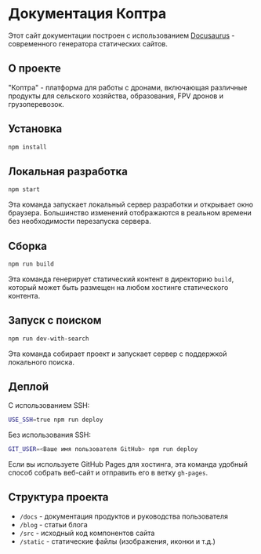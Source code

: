 # Документация Коптра

Этот сайт документации построен с использованием [Docusaurus](https://docusaurus.io/) - современного генератора статических сайтов.

## О проекте

"Коптра" - платформа для работы с дронами, включающая различные продукты для сельского хозяйства, образования, FPV дронов и грузоперевозок.

## Установка

```bash
npm install
```

## Локальная разработка

```bash
npm start
```

Эта команда запускает локальный сервер разработки и открывает окно браузера. Большинство изменений отображаются в реальном времени без необходимости перезапуска сервера.

## Сборка

```bash
npm run build
```

Эта команда генерирует статический контент в директорию `build`, который может быть размещен на любом хостинге статического контента.

## Запуск с поиском

```bash
npm run dev-with-search
```

Эта команда собирает проект и запускает сервер с поддержкой локального поиска.

## Деплой

С использованием SSH:

```bash
USE_SSH=true npm run deploy
```

Без использования SSH:

```bash
GIT_USER=<Ваше имя пользователя GitHub> npm run deploy
```

Если вы используете GitHub Pages для хостинга, эта команда удобный способ собрать веб-сайт и отправить его в ветку `gh-pages`.

## Структура проекта

- `/docs` - документация продуктов и руководства пользователя
- `/blog` - статьи блога
- `/src` - исходный код компонентов сайта
- `/static` - статические файлы (изображения, иконки и т.д.)

